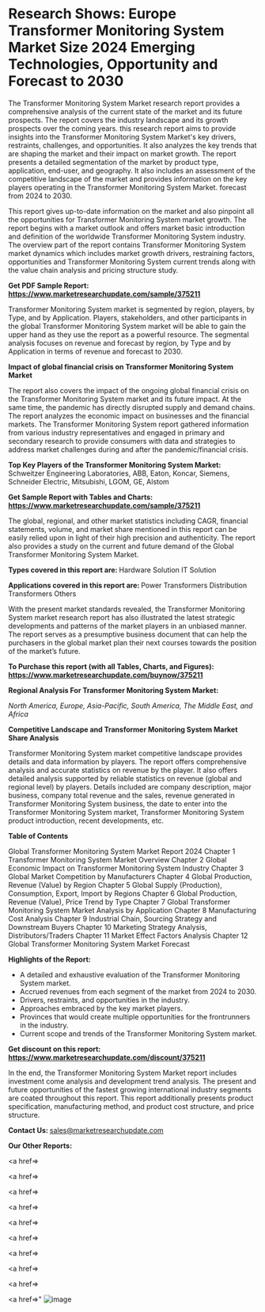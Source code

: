 # Research Shows: Europe Transformer Monitoring System Market Size 2024 Emerging Technologies, Opportunity and Forecast to 2030

The Transformer Monitoring System Market research report provides a comprehensive analysis of the current state of the market and its future prospects. The report covers the industry landscape and its growth prospects over the coming years. this research report aims to provide insights into the Transformer Monitoring System Market's key drivers, restraints, challenges, and opportunities. It also analyzes the key trends that are shaping the market and their impact on market growth. The report presents a detailed segmentation of the market by product type, application, end-user, and geography. It also includes an assessment of the competitive landscape of the market and provides information on the key players operating in the Transformer Monitoring System Market. forecast from 2024 to 2030.

This report gives up-to-date information on the market and also pinpoint all the opportunities for Transformer Monitoring System market growth. The report begins with a market outlook and offers market basic introduction and definition of the worldwide Transformer Monitoring System industry. The overview part of the report contains Transformer Monitoring System market dynamics which includes market growth drivers, restraining factors, opportunities and Transformer Monitoring System current trends along with the value chain analysis and pricing structure study.

<strong><b>Get PDF Sample Report: <a href=https://www.marketresearchupdate.com/sample/375211>https://www.marketresearchupdate.com/sample/375211</a></b></strong>

Transformer Monitoring System market is segmented by region, players, by Type, and by Application. Players, stakeholders, and other participants in the global Transformer Monitoring System market will be able to gain the upper hand as they use the report as a powerful resource. The segmental analysis focuses on revenue and forecast by region, by Type and by Application in terms of revenue and forecast to 2030.

<strong><b>Impact of global financial crisis on Transformer Monitoring System Market</b></strong>

The report also covers the impact of the ongoing global financial crisis on the Transformer Monitoring System market and its future impact. At the same time, the pandemic has directly disrupted supply and demand chains. The report analyzes the economic impact on businesses and the financial markets. The Transformer Monitoring System report gathered information from various industry representatives and engaged in primary and secondary research to provide consumers with data and strategies to address market challenges during and after the pandemic/financial crisis.

<strong><b>Top Key Players of the Transformer Monitoring System Market:
</b></strong>Schweitzer Engineering Laboratories, ABB, Eaton, Koncar, Siemens, Schneider Electric, Mitsubishi, LGOM, GE, Alstom<strong><b>
</b></strong>

<strong><b>Get Sample Report with Tables and Charts: <a href=https://www.marketresearchupdate.com/sample/375211>https://www.marketresearchupdate.com/sample/375211</a></b></strong>

The global, regional, and other market statistics including CAGR, financial statements, volume, and market share mentioned in this report can be easily relied upon in light of their high precision and authenticity. The report also provides a study on the current and future demand of the Global Transformer Monitoring System Market.

<strong><b>Types covered in this report are:
</b></strong>Hardware Solution
IT Solution<strong><b>
</b></strong>

<strong><b>Applications covered in this report are:
</b></strong>Power Transformers
Distribution Transformers
Others<strong><b>
</b></strong>

With the present market standards revealed, the Transformer Monitoring System market research report has also illustrated the latest strategic developments and patterns of the market players in an unbiased manner. The report serves as a presumptive business document that can help the purchasers in the global market plan their next courses towards the position of the market’s future.

<strong><b>To Purchase this report (with all Tables, Charts, and Figures): <a href=https://www.marketresearchupdate.com/buynow/375211>https://www.marketresearchupdate.com/buynow/375211</a></b></strong>

<strong><b>Regional Analysis For Transformer Monitoring System Market:</b></strong>

<em><i>North America, Europe, Asia-Pacific, South America, The Middle East, and Africa</i></em>

<strong><b>Competitive Landscape and Transformer Monitoring System Market Share Analysis</b></strong>

Transformer Monitoring System market competitive landscape provides details and data information by players. The report offers comprehensive analysis and accurate statistics on revenue by the player. It also offers detailed analysis supported by reliable statistics on revenue (global and regional level) by players. Details included are company description, major business, company total revenue and the sales, revenue generated in Transformer Monitoring System business, the date to enter into the Transformer Monitoring System market, Transformer Monitoring System product introduction, recent developments, etc.

<strong><b>Table of Contents</b></strong>

Global Transformer Monitoring System Market Report 2024
Chapter 1 Transformer Monitoring System Market Overview
Chapter 2 Global Economic Impact on Transformer Monitoring System Industry
Chapter 3 Global Market Competition by Manufacturers
Chapter 4 Global Production, Revenue (Value) by Region
Chapter 5 Global Supply (Production), Consumption, Export, Import by Regions
Chapter 6 Global Production, Revenue (Value), Price Trend by Type
Chapter 7 Global Transformer Monitoring System Market Analysis by Application
Chapter 8 Manufacturing Cost Analysis
Chapter 9 Industrial Chain, Sourcing Strategy and Downstream Buyers
Chapter 10 Marketing Strategy Analysis, Distributors/Traders
Chapter 11 Market Effect Factors Analysis
Chapter 12 Global Transformer Monitoring System Market Forecast

<strong><b>Highlights of the Report:</b></strong>

- A detailed and exhaustive evaluation of the Transformer Monitoring System market.
- Accrued revenues from each segment of the market from 2024 to 2030.
- Drivers, restraints, and opportunities in the industry.
- Approaches embraced by the key market players.
- Provinces that would create multiple opportunities for the frontrunners in the industry.
- Current scope and trends of the Transformer Monitoring System market.

<strong><b>Get discount on this report: <a href=https://www.marketresearchupdate.com/discount/375211>https://www.marketresearchupdate.com/discount/375211</a></b></strong>

In the end, the Transformer Monitoring System Market report includes investment come analysis and development trend analysis. The present and future opportunities of the fastest growing international industry segments are coated throughout this report. This report additionally presents product specification, manufacturing method, and product cost structure, and price structure.

<strong><b>Contact Us:
</b></strong>sales@marketresearchupdate.com

<strong>Our Other Reports:</strong>

<a href=></a>

<a href=></a>

<a href=></a>

<a href=></a>

<a href=></a>

<a href=></a>

<a href=></a>

<a href=></a>

<a href=></a>

<a href=></a>"
![image](https://github.com/Gayatrikarjule/Market-Analysis-360/assets/97346546/1ec5051b-8035-45bb-ad37-5cac40b63de2)
